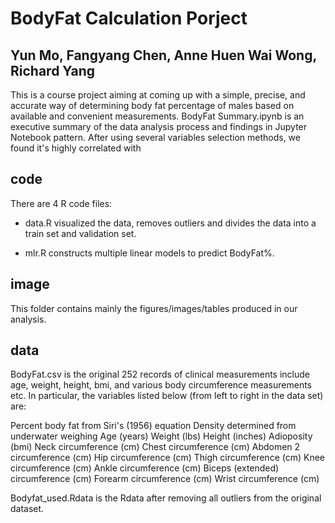 # BodyFat Calculation Porject

## Yun Mo, Fangyang Chen, Anne Huen Wai Wong, Richard Yang

This is a course project aiming at coming up with a simple, precise, and accurate way of determining body fat percentage of males based on available and convenient measurements. BodyFat Summary.ipynb is an executive summary of the data analysis process and findings in Jupyter Notebook pattern. After using several variables selection methods, we found it's highly correlated with

## code
There are 4 R code files: 

- data.R visualized the data, removes outliers and divides the data into a train set and validation set.

- mlr.R constructs multiple linear models to predict BodyFat%.


## image
This folder contains mainly the figures/images/tables produced in our analysis.

## data
BodyFat.csv is the original 252 records of clinical measurements include age, weight, height, bmi, and various body circumference measurements etc. In particular, the variables listed below (from left to right in the data set) are:

Percent body fat from Siri's (1956) equation
Density determined from underwater weighing
Age (years)
Weight (lbs)
Height (inches)
Adioposity (bmi)
Neck circumference (cm)
Chest circumference (cm)
Abdomen 2 circumference (cm)
Hip circumference (cm)
Thigh circumference (cm)
Knee circumference (cm)
Ankle circumference (cm)
Biceps (extended) circumference (cm)
Forearm circumference (cm)
Wrist circumference (cm)


Bodyfat_used.Rdata is the Rdata after removing all outliers from the original dataset.
